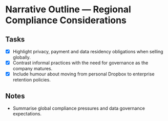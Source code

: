 # Narrative Outline — Regional Compliance Considerations

## Tasks
- [x] Highlight privacy, payment and data residency obligations when selling globally.
- [x] Contrast informal practices with the need for governance as the company matures.
- [x] Include humour about moving from personal Dropbox to enterprise retention policies.

## Notes
- Summarise global compliance pressures and data governance expectations.
